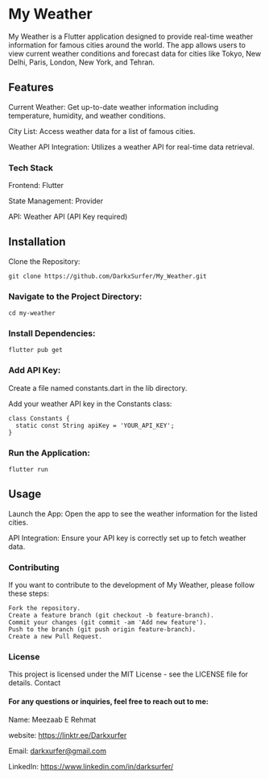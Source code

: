 # My Weather

My Weather is a Flutter application designed to provide real-time weather information for famous cities around the world. The app allows users to view current weather conditions and forecast data for cities like Tokyo, New Delhi, Paris, London, New York, and Tehran.
## Features

  Current Weather: Get up-to-date weather information including temperature, humidity, and weather conditions.
  
  City List: Access weather data for a list of famous cities.
  
  Weather API Integration: Utilizes a weather API for real-time data retrieval.
  

### Tech Stack

  Frontend: Flutter
  
  State Management: Provider
  
  API: Weather API (API Key required)

  

## Installation

 Clone the Repository:

    git clone https://github.com/DarkxSurfer/My_Weather.git

### Navigate to the Project Directory:

    cd my-weather

### Install Dependencies:

    flutter pub get

### Add API Key:

 Create a file named constants.dart in the lib directory.

 Add your weather API key in the Constants class:

    class Constants {
      static const String apiKey = 'YOUR_API_KEY';
    }

### Run the Application:

    flutter run

## Usage

 Launch the App: Open the app to see the weather information for the listed cities.
 
 API Integration: Ensure your API key is correctly set up to fetch weather data.

### Contributing

If you want to contribute to the development of My Weather, please follow these steps:

    Fork the repository.
    Create a feature branch (git checkout -b feature-branch).
    Commit your changes (git commit -am 'Add new feature').
    Push to the branch (git push origin feature-branch).
    Create a new Pull Request.

### License

This project is licensed under the MIT License - see the LICENSE file for details.
Contact

#### For any questions or inquiries, feel free to reach out to me:

   Name: Meezaab E Rehmat
   
   website: https://linktr.ee/Darkxurfer
   
   Email: darkxurfer@gmail.com
   
   LinkedIn: https://www.linkedin.com/in/darksurfer/
   
